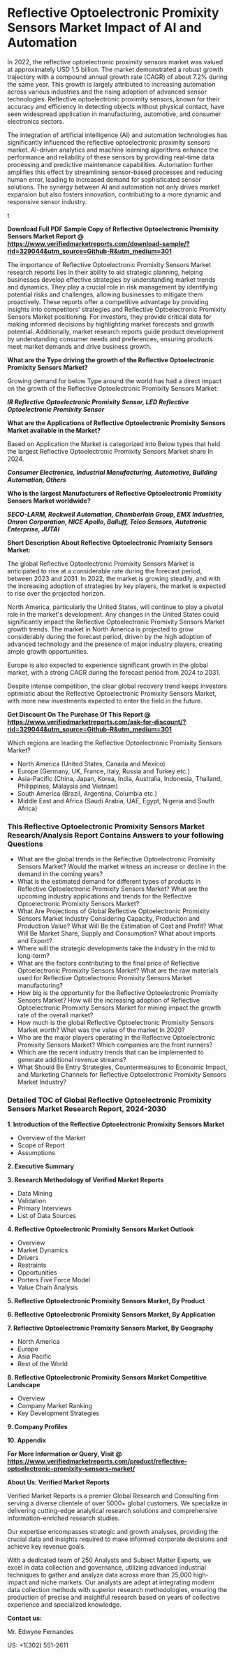 <meta name="title" content="Global Reflective Optoelectronic Promixity Sensors Market Impact of AI and Automation"><meta name="description" content="In 2022, the reflective optoelectronic proximity sensors market was valued at approximately USD 1.5 billion. The market demonstrated a robust growth trajectory with a "><meta name="title" content="Reflective Optoelectronic Promixity Sensors Market Size, Share, Scope, Trends, Growth, Opportunities, Analysis, Forecast"><h1>Reflective Optoelectronic Promixity Sensors Market Impact of AI and Automation</h1><p>In 2022, the reflective optoelectronic proximity sensors market was valued at approximately USD 1.5 billion. The market demonstrated a robust growth trajectory with a compound annual growth rate (CAGR) of about 7.2% during the same year. This growth is largely attributed to increasing automation across various industries and the rising adoption of advanced sensor technologies. Reflective optoelectronic proximity sensors, known for their accuracy and efficiency in detecting objects without physical contact, have seen widespread application in manufacturing, automotive, and consumer electronics sectors.</p><p>The integration of artificial intelligence (AI) and automation technologies has significantly influenced the reflective optoelectronic proximity sensors market. AI-driven analytics and machine learning algorithms enhance the performance and reliability of these sensors by providing real-time data processing and predictive maintenance capabilities. Automation further amplifies this effect by streamlining sensor-based processes and reducing human error, leading to increased demand for sophisticated sensor solutions. The synergy between AI and automation not only drives market expansion but also fosters innovation, contributing to a more dynamic and responsive sensor industry.</p>t</p><p id="" class=""><strong>Download Full PDF Sample Copy of Reflective Optoelectronic Promixity Sensors Market Report @ <a href="https://www.verifiedmarketreports.com/download-sample/?rid=329044&utm_source=Github-R&utm_medium=301" target="_blank">https://www.verifiedmarketreports.com/download-sample/?rid=329044&utm_source=Github-R&utm_medium=301</a></strong></p><p>The importance of&nbsp;Reflective Optoelectronic Promixity Sensors Market research reports lies in their ability to aid strategic planning, helping businesses develop effective strategies by understanding market trends and dynamics. They play a crucial role in risk management by identifying potential risks and challenges, allowing businesses to mitigate them proactively. These reports offer a competitive advantage by providing insights into competitors' strategies and Reflective Optoelectronic Promixity Sensors Market positioning. For investors, they provide critical data for making informed decisions by highlighting market forecasts and growth potential. Additionally, market research reports guide product development by understanding consumer needs and preferences, ensuring products meet market demands and drive business growth.</p><p><strong>What are the&nbsp;Type driving the growth of the Reflective Optoelectronic Promixity Sensors Market?</strong></p><p id="" class="">Growing demand for below Type around the world has had a direct impact on the growth of the Reflective Optoelectronic Promixity Sensors Market:</p><em><strong>IR Reflective Optoelectronic Promixity Sensor, LED Reflective Optoelectronic Promixity Sensor</strong></em></p><strong>What are the&nbsp;Applications&nbsp;of Reflective Optoelectronic Promixity Sensors Market available in the Market?</strong></p><p id="" class="">Based on Application the Market is categorized into Below types that held the largest Reflective Optoelectronic Promixity Sensors Market share In 2024.</p><em><strong>Consumer Electronics, Industrial Manufacturing, Automotive, Building Automation, Others</strong></em></p><strong>Who is the largest Manufacturers of Reflective Optoelectronic Promixity Sensors Market worldwide?</strong></p><p><em><strong>SECO-LARM, Rockwell Automation, Chamberlain Group, EMX Industries, Omron Corporation, NICE Apollo, Balluff, Telco Sensors, Autotronic Enterprise, JUTAI</strong></em></p><p id="" class=""><strong>Short Description About Reflective Optoelectronic Promixity Sensors Market:</strong></p><p>The global Reflective Optoelectronic Promixity Sensors Market is anticipated to rise at a considerable rate during the forecast period, between 2023 and 2031. In 2022, the market is growing steadily, and with the increasing adoption of strategies by key players, the market is expected to rise over the projected horizon.</p><p>North America, particularly the United States, will continue to play a pivotal role in the market's development. Any changes in the United States could significantly impact the Reflective Optoelectronic Promixity Sensors Market growth trends. The market in North America is projected to grow considerably during the forecast period, driven by the high adoption of advanced technology and the presence of major industry players, creating ample growth opportunities.</p><p>Europe is also expected to experience significant growth in the global market, with a strong CAGR during the forecast period from 2024 to 2031.</p><p>Despite intense competition, the clear global recovery trend keeps investors optimistic about the Reflective Optoelectronic Promixity Sensors Market, with more new investments expected to enter the field in the future.</p><p id="" class=""><strong>Get Discount On The Purchase Of This Report @ <a href="https://www.verifiedmarketreports.com/ask-for-discount/?rid=329044&utm_source=Github-R&utm_medium=301" target="_blank">https://www.verifiedmarketreports.com/ask-for-discount/?rid=329044&utm_source=Github-R&utm_medium=301</a></strong></p>Which regions are leading the Reflective Optoelectronic Promixity Sensors Market?</p><ul><li>North America (United States, Canada and Mexico)</li><li>Europe (Germany, UK, France, Italy, Russia and Turkey etc.)</li><li>Asia-Pacific (China, Japan, Korea, India, Australia, Indonesia, Thailand, Philippines, Malaysia and Vietnam)</li><li>South America (Brazil, Argentina, Columbia etc.)</li><li>Middle East and Africa (Saudi Arabia, UAE, Egypt, Nigeria and South Africa)</li></ul><h3 id="" class="">This Reflective Optoelectronic Promixity Sensors Market Research/Analysis Report Contains Answers to your following Questions</h3><ul><li>What are the global trends in the Reflective Optoelectronic Promixity Sensors Market? Would the market witness an increase or decline in the demand in the coming years?</li><li>What is the estimated demand for different types of products in Reflective Optoelectronic Promixity Sensors Market? What are the upcoming industry applications and trends for the Reflective Optoelectronic Promixity Sensors Market?</li><li>What Are Projections of Global Reflective Optoelectronic Promixity Sensors Market Industry Considering Capacity, Production and Production Value? What Will Be the Estimation of Cost and Profit? What Will Be Market Share, Supply and Consumption? What about imports and Export?</li><li>Where will the strategic developments take the industry in the mid to long-term?</li><li>What are the factors contributing to the final price of Reflective Optoelectronic Promixity Sensors Market? What are the raw materials used for Reflective Optoelectronic Promixity Sensors Market manufacturing?</li><li>How big is the opportunity for the Reflective Optoelectronic Promixity Sensors Market? How will the increasing adoption of Reflective Optoelectronic Promixity Sensors Market for mining impact the growth rate of the overall market?</li><li>How much is the global Reflective Optoelectronic Promixity Sensors Market worth? What was the value of the market In 2020?</li><li>Who are the major players operating in the Reflective Optoelectronic Promixity Sensors Market? Which companies are the front runners?</li><li>Which are the recent industry trends that can be implemented to generate additional revenue streams?</li><li>What Should Be Entry Strategies, Countermeasures to Economic Impact, and Marketing Channels for Reflective Optoelectronic Promixity Sensors Market Industry?</li></ul><h3 id="" class="">Detailed TOC of Global Reflective Optoelectronic Promixity Sensors Market Research Report, 2024-2030</h3><p id="" class=""><strong>1. Introduction of the Reflective Optoelectronic Promixity Sensors Market</strong></p><ul><li>Overview of the Market</li><li>Scope of Report</li><li>Assumptions</li></ul><p id="" class=""><strong>2. Executive Summary</strong></p><p id="" class=""><strong>3. Research Methodology of Verified Market Reports</strong></p><ul><li>Data Mining</li><li>Validation</li><li>Primary Interviews</li><li>List of Data Sources</li></ul><p id="" class=""><strong>4. Reflective Optoelectronic Promixity Sensors Market Outlook</strong></p><ul><li>Overview</li><li>Market Dynamics</li><li>Drivers</li><li>Restraints</li><li>Opportunities</li><li>Porters Five Force Model</li><li>Value Chain Analysis</li></ul><p id="" class=""><strong>5. Reflective Optoelectronic Promixity Sensors Market, By Product</strong></p><p id="" class=""><strong>6. Reflective Optoelectronic Promixity Sensors Market, By Application</strong></p><p id="" class=""><strong>7. Reflective Optoelectronic Promixity Sensors Market, By Geography</strong></p><ul><li>North America</li><li>Europe</li><li>Asia Pacific</li><li>Rest of the World</li></ul><p id="" class=""><strong>8. Reflective Optoelectronic Promixity Sensors Market Competitive Landscape</strong></p><ul><li>Overview</li><li>Company Market Ranking</li><li>Key Development Strategies</li></ul><p id="" class=""><strong>9. Company Profiles</strong></p><p id="" class=""><strong>10. Appendix</strong></p><p id="" class=""><strong>For More Information or Query, Visit @ <a href="https://www.verifiedmarketreports.com/product/reflective-optoelectronic-promixity-sensors-market/" target="_blank">https://www.verifiedmarketreports.com/product/reflective-optoelectronic-promixity-sensors-market/</a></strong></p><p id="" class=""><strong>About Us: Verified Market Reports</strong></p><p id="" class="">Verified Market Reports is a premier Global Research and Consulting firm serving a diverse clientele of over 5000+ global customers. We specialize in delivering cutting-edge analytical research solutions and comprehensive information-enriched research studies.</p><p id="" class="">Our expertise encompasses strategic and growth analyses, providing the crucial data and insights required to make informed corporate decisions and achieve key revenue goals.</p><p id="" class="">With a dedicated team of 250 Analysts and Subject Matter Experts, we excel in data collection and governance, utilizing advanced industrial techniques to gather and analyze data across more than 25,000 high-impact and niche markets. Our analysts are adept at integrating modern data collection methods with superior research methodologies, ensuring the production of precise and insightful research based on years of collective experience and specialized knowledge.</p><p id="" class=""><strong>Contact us:</strong></p><p id="" class="">Mr. Edwyne Fernandes</p><p id="" class="">US: +1(302) 551-2611</p>